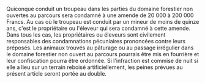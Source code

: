 Quiconque conduit un troupeau dans les parties du
domaine forestier non ouvertes au parcours sera condamné à une amende de
20 000 à 200 000 Francs.
Au cas où le troupeau est conduit par un mineur de moins de quinze
ans, c'est le propriétaire ou l'éleveur qui sera condamné à cette
amende.
Dans tous les cas, les propriétaires ou éleveurs sont civilement
responsables des condamnations pécuniaires prononcées contre leurs
préposés.
Les animaux trouvés au pâturage ou au passage irrégulier dans le domaine
forestier non ouvert au parcours pourrais être mis en fourrière et leur
confiscation pourra être ordonnée.
Si l'infraction est commise de nuit si elle a lieu sur un terrain
reboisé artificiellement, les peines prévues au présent article seront
portée au double.